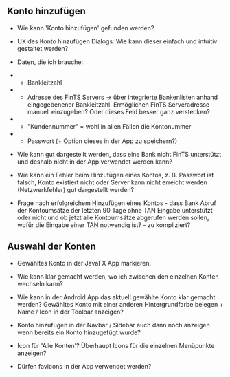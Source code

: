 
## Konto hinzufügen

- Wie kann 'Konto hinzufügen' gefunden werden?

- UX des Konto hinzufügen Dialogs: Wie kann dieser einfach und intuitiv gestaltet werden?

- Daten, die ich brauche:
- - Bankleitzahl
- - Adresse des FinTS Servers -> über integrierte Bankenlisten anhand eingegebenener Bankleitzahl. Ermöglichen FinTS Serveradresse manuell einzugeben? Oder dieses Feld besser ganz verstecken?
- - "Kundennummer" = wohl in allen Fällen die Kontonummer
- - Passwort (+ Option dieses in der App zu speichern?)

- Wie kann gut dargestellt werden, dass eine Bank nicht FinTS unterstützt und deshalb nicht in der App verwendet werden kann?

- Wie kann ein Fehler beim Hinzufügen eines Kontos, z. B. Passwort ist falsch, Konto existiert nicht oder Server kann nicht erreicht werden (Netzwerkfehler) gut dargestellt werden?

- Frage nach erfolgreichem Hinzufügen eines Kontos - dass Bank Abruf der Kontoumsätze der letzten 90 Tage ohne TAN Eingabe unterstützt oder nicht und ob jetzt alle Kontoumsätze abgerufen werden sollen, wofür die Eingabe einer TAN notwendig ist? - zu kompliziert?


## Auswahl der Konten

- Gewähltes Konto in der JavaFX App markieren.

- Wie kann klar gemacht werden, wo ich zwischen den einzelnen Konten wechseln kann?

- Wie kann in der Android App das aktuell gewählte Konto klar gemacht werden? Gewähltes Konto mit einer anderen Hintergrundfarbe belegen + Name / Icon in der Toolbar anzeigen?

- Konto hinzufügen in der Navbar / Sidebar auch dann noch anzeigen wenn bereits ein Konto hinzugefügt wurde?

- Icon für 'Alle Konten'? Überhaupt Icons für die einzelnen Menüpunkte anzeigen?

- Dürfen favicons in der App verwendet werden?